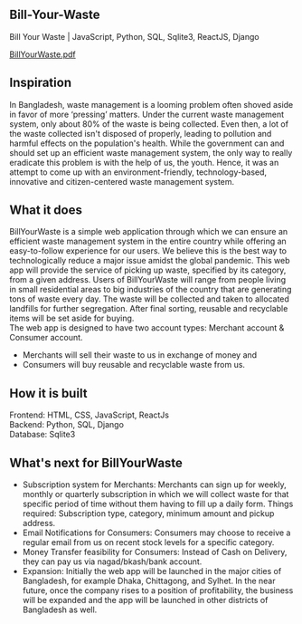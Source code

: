 ## Bill-Your-Waste

Bill Your Waste | JavaScript, Python, SQL, Sqlite3, ReactJS, Django

[BillYourWaste.pdf](https://github.com/RamisaMaliat/Bill-Your-Waste/files/6990014/BillYourWaste.pdf)

## Inspiration
In Bangladesh, waste management is a looming problem often shoved aside in favor of more ‘pressing’ matters. Under the current waste management system, only about 80% of the waste is being collected. Even then, a lot of the waste collected isn't disposed of properly, leading to pollution and harmful effects on the population's health. While the government can and should set up an efficient waste management system, the only way to really eradicate this problem is with the help of us, the youth. Hence, it was an attempt to come up with an environment-friendly, technology-based, innovative and citizen-centered waste management system.

## What it does
BillYourWaste is a simple web application through which we can ensure an efficient waste management system in the entire country while offering an easy-to-follow experience for our users. We believe this is the best way to technologically reduce a major issue amidst the global pandemic. This web app will provide the service of picking up waste, specified by its category, from a given address. Users of BillYourWaste will range from people living in small residential areas to big industries of the country that are generating tons of waste every day. The waste will be collected and taken to allocated landfills for further segregation. After final sorting, reusable and recyclable items will be set aside for buying. <br />
The web app is designed to have two account types: Merchant account & Consumer account. 
- Merchants will sell their waste to us in exchange of money and 
- Consumers will buy reusable and recyclable waste from us.

## How it is built
Frontend: HTML, CSS, JavaScript, ReactJs <br />
Backend: Python, SQL, Django <br />
Database: Sqlite3

## What's next for BillYourWaste
- Subscription system for Merchants: Merchants can sign up for weekly, monthly or quarterly subscription in which we will collect waste for that specific period of time without them having to fill up a daily form. Things required: Subscription type, category, minimum amount and pickup address. 
- Email Notifications for Consumers: Consumers may choose to receive a regular email from us on recent stock levels for a specific category. 
- Money Transfer feasibility for Consumers: Instead of Cash on Delivery, they can pay us via nagad/bkash/bank account. 
- Expansion: Initially the web app will be launched in the major cities of Bangladesh, for example Dhaka, Chittagong, and Sylhet. In the near future, once the company rises to a position of profitability, the business will be expanded and the app will be launched in other districts of Bangladesh as well.
